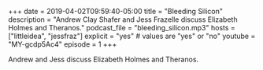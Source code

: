 +++
date = 2019-04-02T09:59:40-05:00
title = "Bleeding Silicon"
description = "Andrew Clay Shafer and Jess Frazelle discuss Elizabeth Holmes and Theranos."
podcast_file = "bleeding_silicon.mp3"
hosts = ["littleidea", "jessfraz"]
explicit = "yes" # values are "yes" or "no"
youtube = "MY-gcdp5Ac4"
episode = 1
+++

Andrew and Jess discuss Elizabeth Holmes and Theranos.
